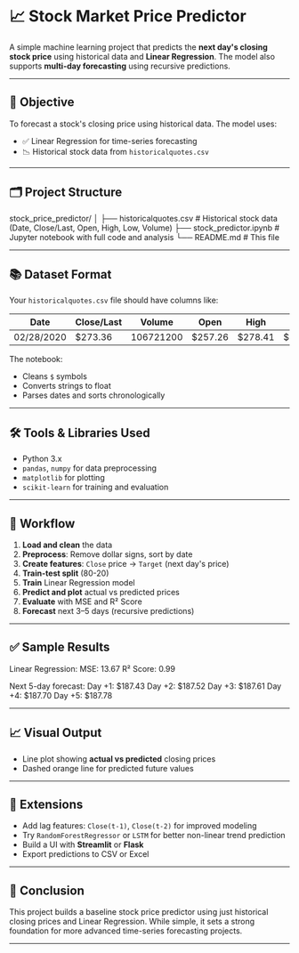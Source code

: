 # 📈 Stock Market Price Predictor

A simple machine learning project that predicts the **next day's closing stock price** using historical data and **Linear Regression**. The model also supports **multi-day forecasting** using recursive predictions.

---

## 🎯 Objective

To forecast a stock's closing price using historical data. The model uses:
- ✅ Linear Regression for time-series forecasting  
- 📉 Historical stock data from `historicalquotes.csv`

---

## 🗂️ Project Structure

stock_price_predictor/
│
├── historicalquotes.csv # Historical stock data (Date, Close/Last, Open, High, Low, Volume)
├── stock_predictor.ipynb # Jupyter notebook with full code and analysis
└── README.md # This file


---

## 📚 Dataset Format

Your `historicalquotes.csv` file should have columns like:

| Date       | Close/Last | Volume     | Open     | High     | Low      |
|------------|------------|------------|----------|----------|----------|
| 02/28/2020 | $273.36    | 106721200  | $257.26  | $278.41  | $256.37  |

The notebook:
- Cleans `$` symbols
- Converts strings to float
- Parses dates and sorts chronologically

---

## 🛠️ Tools & Libraries Used

- Python 3.x
- `pandas`, `numpy` for data preprocessing
- `matplotlib` for plotting
- `scikit-learn` for training and evaluation

---

## 🔄 Workflow

1. **Load and clean** the data
2. **Preprocess**: Remove dollar signs, sort by date
3. **Create features**: `Close` price → `Target` (next day's price)
4. **Train-test split** (80-20)
5. **Train** Linear Regression model
6. **Predict and plot** actual vs predicted prices
7. **Evaluate** with MSE and R² Score
8. **Forecast** next 3–5 days (recursive predictions)

---

## ✅ Sample Results

Linear Regression:
MSE: 13.67
R² Score: 0.99

Next 5-day forecast:
Day +1: $187.43
Day +2: $187.52
Day +3: $187.61
Day +4: $187.70
Day +5: $187.78

---

## 📈 Visual Output

- Line plot showing **actual vs predicted** closing prices
- Dashed orange line for predicted future values

---

## 🚀 Extensions

- Add lag features: `Close(t-1)`, `Close(t-2)` for improved modeling
- Try `RandomForestRegressor` or `LSTM` for better non-linear trend prediction
- Build a UI with **Streamlit** or **Flask**
- Export predictions to CSV or Excel

---

## 🧠 Conclusion

This project builds a baseline stock price predictor using just historical closing prices and Linear Regression. While simple, it sets a strong foundation for more advanced time-series forecasting projects.

---
